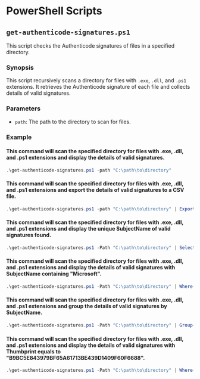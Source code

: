 # PowerShell Scripts

## `get-authenticode-signatures.ps1`

This script checks the Authenticode signatures of files in a specified directory.

### Synopsis

This script recursively scans a directory for files with `.exe`, `.dll`, and `.ps1` extensions. It retrieves the Authenticode signature of each file and collects details of valid signatures.

### Parameters

- `path`: The path to the directory to scan for files.

### Example

#### This command will scan the specified directory for files with .exe, .dll, and .ps1 extensions and display the details of valid signatures.

```powershell
.\get-authenticode-signatures.ps1 -path "C:\path\to\directory"
```

#### This command will scan the specified directory for files with .exe, .dll, and .ps1 extensions and export the details of valid signatures to a CSV file.

```powershell
.\get-authenticode-signatures.ps1 -path "C:\path\to\directory" | Export-Csv -Path "C:\path\to\output.csv" -NoTypeInformation
```
    
#### This command will scan the specified directory for files with .exe, .dll, and .ps1 extensions and display the unique SubjectName of valid signatures found.

```powershell
.\get-authenticode-signatures.ps1 -Path "C:\path\to\directory" | Select-Object -Property SubjectName -Unique 
```

#### This command will scan the specified directory for files with .exe, .dll, and .ps1 extensions and display the details of valid signatures with SubjectName containing "Microsoft".

```powershell
.\get-authenticode-signatures.ps1 -Path "C:\path\to\directory" | Where-Object { $_.SubjectName -like "*Microsoft*" }
```

#### This command will scan the specified directory for files with .exe, .dll, and .ps1 extensions and group the details of valid signatures by SubjectName.
```powershell
.\get-authenticode-signatures.ps1 -Path "C:\path\to\directory" | Group-Object -Property SubjectName
```    

#### This command will scan the specified directory for files with .exe, .dll, and .ps1 extensions and display the details of valid signatures with Thumbprint equals to "B9BC5E843979BF65A61713BE439D1409F60F6688".
```powershell
.\get-authenticode-signatures.ps1 -Path "C:\path\to\directory" | Where-Object {$_.Thumbprint -eq "B9BC5E843979BF65A61713BE439D1409F60F6688"
```
